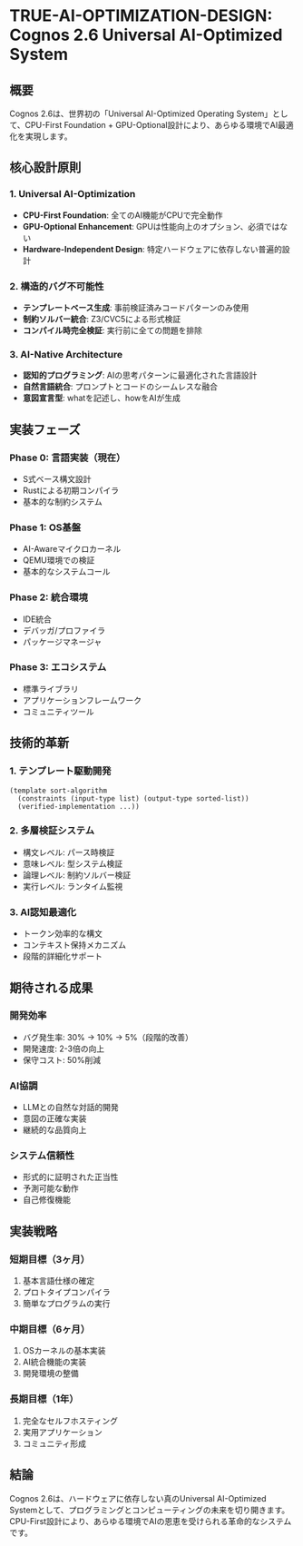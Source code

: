# TRUE-AI-OPTIMIZATION-DESIGN: Cognos 2.6 Universal AI-Optimized System

## 概要
Cognos 2.6は、世界初の「Universal AI-Optimized Operating System」として、CPU-First Foundation + GPU-Optional設計により、あらゆる環境でAI最適化を実現します。

## 核心設計原則

### 1. Universal AI-Optimization
- **CPU-First Foundation**: 全てのAI機能がCPUで完全動作
- **GPU-Optional Enhancement**: GPUは性能向上のオプション、必須ではない
- **Hardware-Independent Design**: 特定ハードウェアに依存しない普遍的設計

### 2. 構造的バグ不可能性
- **テンプレートベース生成**: 事前検証済みコードパターンのみ使用
- **制約ソルバー統合**: Z3/CVC5による形式検証
- **コンパイル時完全検証**: 実行前に全ての問題を排除

### 3. AI-Native Architecture
- **認知的プログラミング**: AIの思考パターンに最適化された言語設計
- **自然言語統合**: プロンプトとコードのシームレスな融合
- **意図宣言型**: whatを記述し、howをAIが生成

## 実装フェーズ

### Phase 0: 言語実装（現在）
- S式ベース構文設計
- Rustによる初期コンパイラ
- 基本的な制約システム

### Phase 1: OS基盤
- AI-Awareマイクロカーネル
- QEMU環境での検証
- 基本的なシステムコール

### Phase 2: 統合環境
- IDE統合
- デバッガ/プロファイラ
- パッケージマネージャ

### Phase 3: エコシステム
- 標準ライブラリ
- アプリケーションフレームワーク
- コミュニティツール

## 技術的革新

### 1. テンプレート駆動開発
```cognos
(template sort-algorithm
  (constraints (input-type list) (output-type sorted-list))
  (verified-implementation ...))
```

### 2. 多層検証システム
- 構文レベル: パース時検証
- 意味レベル: 型システム検証
- 論理レベル: 制約ソルバー検証
- 実行レベル: ランタイム監視

### 3. AI認知最適化
- トークン効率的な構文
- コンテキスト保持メカニズム
- 段階的詳細化サポート

## 期待される成果

### 開発効率
- バグ発生率: 30% → 10% → 5%（段階的改善）
- 開発速度: 2-3倍の向上
- 保守コスト: 50%削減

### AI協調
- LLMとの自然な対話的開発
- 意図の正確な実装
- 継続的な品質向上

### システム信頼性
- 形式的に証明された正当性
- 予測可能な動作
- 自己修復機能

## 実装戦略

### 短期目標（3ヶ月）
1. 基本言語仕様の確定
2. プロトタイプコンパイラ
3. 簡単なプログラムの実行

### 中期目標（6ヶ月）
1. OSカーネルの基本実装
2. AI統合機能の実装
3. 開発環境の整備

### 長期目標（1年）
1. 完全なセルフホスティング
2. 実用アプリケーション
3. コミュニティ形成

## 結論
Cognos 2.6は、ハードウェアに依存しない真のUniversal AI-Optimized Systemとして、プログラミングとコンピューティングの未来を切り開きます。CPU-First設計により、あらゆる環境でAIの恩恵を受けられる革命的なシステムです。